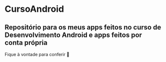 # CursoAndroid
## Repositório para os meus apps feitos no curso de Desenvolvimento Android e apps feitos por conta própria

Fique à vontade para conferir 🙂

